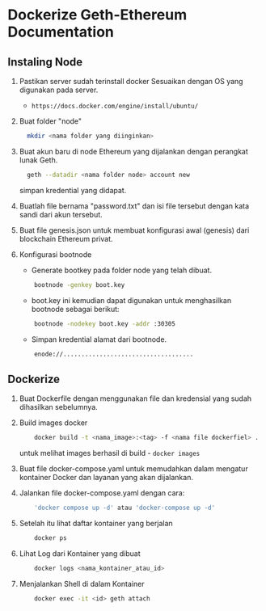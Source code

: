 # Dockerize Geth-Ethereum Documentation

## Instaling Node

1. Pastikan server sudah terinstall docker
    Sesuaikan dengan OS yang digunakan pada server.
    - `https://docs.docker.com/engine/install/ubuntu/`

2. Buat folder "node"
    ```sh
      mkdir <nama folder yang diinginkan>
    ```
3. Buat akun baru di node Ethereum yang dijalankan dengan perangkat lunak Geth.
    ```sh
      geth --datadir <nama folder node> account new
    ```
    simpan kredential yang didapat.

4. Buatlah file bernama "password.txt" dan isi file tersebut dengan kata sandi dari akun tersebut.

5. Buat file genesis.json untuk membuat konfigurasi awal (genesis) dari blockchain Ethereum privat. 

6. Konfigurasi bootnode
    - Generate bootkey pada folder node yang telah dibuat.
    ```sh
        bootnode -genkey boot.key
    ```

    - boot.key ini kemudian dapat digunakan untuk menghasilkan bootnode sebagai berikut:
    ```sh
        bootnode -nodekey boot.key -addr :30305
    ```  
    - Simpan kredential alamat dari bootnode.
    ```sh
        enode://....................................
    ```

## Dockerize 
1. Buat Dockerfile dengan menggunakan file dan kredensial yang sudah dihasilkan sebelumnya.
2. Build images docker
    ```sh
        docker build -t <nama_image>:<tag> -f <nama file dockerfiel> .
    ```
    untuk melihat images berhasil di build
        - `docker images`

3. Buat file docker-compose.yaml untuk memudahkan dalam mengatur kontainer Docker dan layanan yang akan dijalankan.

4. Jalankan file docker-compose.yaml dengan cara:
    ```sh
        'docker compose up -d' atau 'docker-compose up -d'
    ```

5. Setelah itu lihat daftar kontainer yang berjalan
    ```sh
        docker ps
    ```

6. Lihat Log dari Kontainer yang dibuat
    ```sh
        docker logs <nama_kontainer_atau_id>
    ```

7. Menjalankan Shell di dalam Kontainer
    ```sh
        docker exec -it <id> geth attach
    ```


